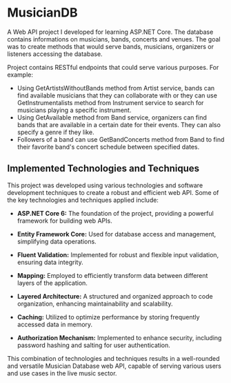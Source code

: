 # MusicianDB

A Web API project I developed for learning ASP.NET Core.
The database contains informations on musicians, bands, concerts and venues.
The goal was to create methods that would serve bands, musicians, organizers or listeners accessing the database.

Project contains RESTful endpoints that could serve various purposes.
For example:
  - Using GetArtistsWithoutBands method from Artist service, bands can find available musicians that they can collaborate with
    or they can use GetInstrumentalists method from Instrument service to search for musicians playing a specific instrument.
  - Using GetAvailable method from Band service, organizers can find bands that are available in a certain date for their events.
    They can also specify a genre if they like.
  - Followers of a band can use GetBandConcerts method from Band to find their favorite band's concert schedule between specified dates.


## Implemented Technologies and Techniques

This project was developed using various technologies and software development techniques to create a robust and efficient web API. Some of the key technologies and techniques applied include:

- **ASP.NET Core 6:** The foundation of the project, providing a powerful framework for building web APIs.

- **Entity Framework Core:** Used for database access and management, simplifying data operations.

- **Fluent Validation:** Implemented for robust and flexible input validation, ensuring data integrity.

- **Mapping:** Employed to efficiently transform data between different layers of the application.

- **Layered Architecture:** A structured and organized approach to code organization, enhancing maintainability and scalability.

- **Caching:** Utilized to optimize performance by storing frequently accessed data in memory.

- **Authorization Mechanism:** Implemented to enhance security, including password hashing and salting for user authentication.

This combination of technologies and techniques results in a well-rounded and versatile Musician Database web API, capable of serving various users and use cases in the live music sector.
